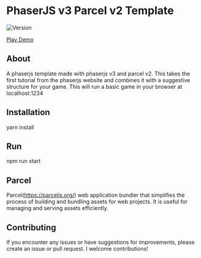 # PhaserJS v3 Parcel v2 Template

![Version](https://img.shields.io/badge/version-1.0.0-brightgreen)

[Play Demo](https://philkrause.github.io/phaser-spacegame/)

## About
A phaserjs template made with phaserjs v3 and parcel v2. This takes the first tutorial from the phaserjs website and combines it with a suggestive structure for your game. This will run a basic game in your browser at localhost:1234

## Installation
yarn install

## Run
npm run start

## Parcel
Parcel(https://parceljs.org/) web application bundler that simplifies the process of building and bundling assets for web projects. It is useful for managing and serving assets efficiently.  

## Contributing
If you encounter any issues or have suggestions for improvements, please create an issue or pull request. I welcome contributions!
